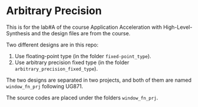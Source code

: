 # Arbitrary Precision
This is for the lab#A of the course Application Acceleration with High-Level-Synthesis and the design files are from the course.

Two different designs are in this repo:
1. Use floating-point type (in the folder `fixed-point_type`).
2. Use arbitrary precision fixed type (in the folder `arbitrary_precision_fixed_type`).

The two designs are separated in two projects, and both of them are named `window_fn_prj` following UG871.

The source codes are placed under the folders `window_fn_prj`.
